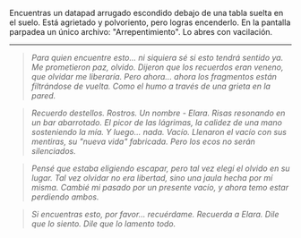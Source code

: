 Encuentras un datapad arrugado escondido debajo de una tabla suelta en el suelo. Está agrietado y polvoriento, pero logras encenderlo. En la pantalla parpadea un único archivo: "Arrepentimiento". Lo abres con vacilación.

---

> _Para quien encuentre esto... ni siquiera sé si esto tendrá sentido ya. Me prometieron paz, olvido. Dijeron que los recuerdos eran veneno, que olvidar me liberaría. Pero ahora... ahora los fragmentos están filtrándose de vuelta. Como el humo a través de una grieta en la pared._

> _Recuerdo destellos. Rostros. Un nombre - Elara. Risas resonando en un bar abarrotado. El picor de las lágrimas, la calidez de una mano sosteniendo la mía. Y luego... nada. Vacío. Llenaron el vacío con sus mentiras, su "nueva vida" fabricada. Pero los ecos no serán silenciados._

> _Pensé que estaba eligiendo escapar, pero tal vez elegí el olvido en su lugar. Tal vez olvidar no era libertad, sino una jaula hecha por mí misma. Cambié mi pasado por un presente vacío, y ahora temo estar perdiendo ambos._

> _Si encuentras esto, por favor... recuérdame. Recuerda a Elara. Dile que lo siento. Dile que lo lamento todo._
